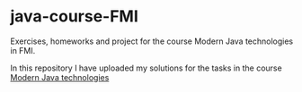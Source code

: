 # java-course-FMI
Exercises, homeworks and project for the course Modern Java technologies in FMI.

In this repository I have uploaded my solutions for the tasks in the course [Modern Java technologies](https://github.com/fmi/java-course)
